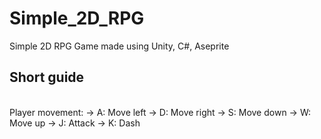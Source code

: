 # Simple_2D_RPG
Simple 2D RPG Game made using Unity, C#, Aseprite


## Short guide
<br>
Player movement:
  -> A: Move left
  -> D: Move right
  -> S: Move down
  -> W: Move up
  -> J: Attack
  -> K: Dash
